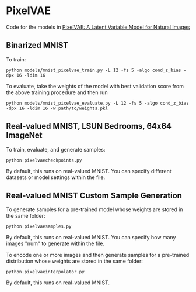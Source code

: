 # PixelVAE

Code for the models in [PixelVAE: A Latent Variable Model for Natural Images](https://arxiv.org/abs/1611.05013)

## Binarized MNIST

To train:

```
python models/mnist_pixelvae_train.py -L 12 -fs 5 -algo cond_z_bias -dpx 16 -ldim 16
```

To evaluate, take the weights of the model with best validation score from the above training procedure and then run

```
python models/mnist_pixelvae_evaluate.py -L 12 -fs 5 -algo cond_z_bias -dpx 16 -ldim 16 -w path/to/weights.pkl
```

## Real-valued MNIST, LSUN Bedrooms, 64x64 ImageNet

To train, evaluate, and generate samples:

```
python pixelvaecheckpoints.py
```

By default, this runs on real-valued MNIST. You can specify different datasets or model settings within the file.

## Real-valued MNIST Custom Sample Generation

To generate samples for a pre-trained model whose weights are stored in the same folder:

```
python pixelvaesamples.py
```

By default, this runs on real-valued MNIST. You can specify how many images "num" to generate within the file.

To encode one or more images and then generate samples for a pre-trained distribution whose weights are stored in the same folder:

```
python pixelvaeinterpolator.py
```

By default, this runs on real-valued MNIST.
